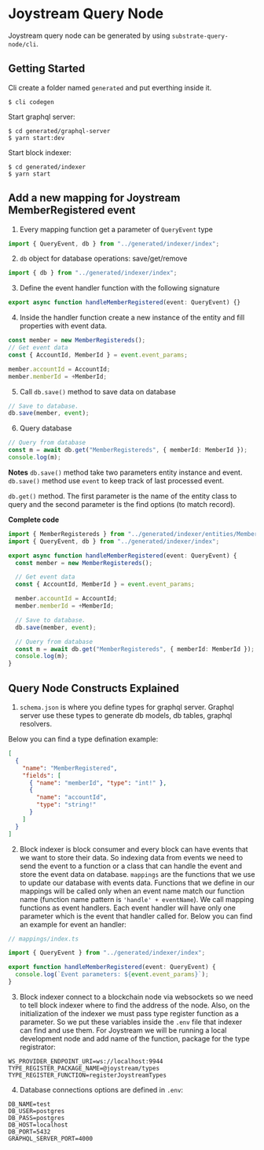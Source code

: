 # Joystream Query Node

Joystream query node can be generated by using `substrate-query-node/cli`.

## Getting Started

Cli create a folder named `generated` and put everthing inside it.

```
$ cli codegen
```

Start graphql server:

```
$ cd generated/graphql-server
$ yarn start:dev
```

Start block indexer:

```
$ cd generated/indexer
$ yarn start
```

## Add a new mapping for Joystream MemberRegistered event

1. Every mapping function get a parameter of `QueryEvent` type

```ts
import { QueryEvent, db } from "../generated/indexer/index";
```

2. `db` object for database operations: save/get/remove

```ts
import { db } from "../generated/indexer/index";
```

3. Define the event handler function with the following signature

```ts
export async function handleMemberRegistered(event: QueryEvent) {}
```

4. Inside the handler function create a new instance of the entity and fill properties with event data.

```ts
const member = new MemberRegistereds();
// Get event data
const { AccountId, MemberId } = event.event_params;

member.accountId = AccountId;
member.memberId = +MemberId;
```

5. Call `db.save()` method to save data on database

```ts
// Save to database.
db.save(member, event);
```

6. Query database

```ts
// Query from database
const m = await db.get("MemberRegistereds", { memberId: MemberId });
console.log(m);
```

**Notes**
`db.save()` method take two parameters entity instance and event. `db.save()` method use `event` to keep track of last processed event.

`db.get()` method. The first parameter is the name of the entity class to query and the second parameter is the find options (to match record).

**Complete code**

```ts
import { MemberRegistereds } from "../generated/indexer/entities/MemberRegistereds";
import { QueryEvent, db } from "../generated/indexer/index";

export async function handleMemberRegistered(event: QueryEvent) {
  const member = new MemberRegistereds();

  // Get event data
  const { AccountId, MemberId } = event.event_params;

  member.accountId = AccountId;
  member.memberId = +MemberId;

  // Save to database.
  db.save(member, event);

  // Query from database
  const m = await db.get("MemberRegistereds", { memberId: MemberId });
  console.log(m);
}
```

## Query Node Constructs Explained

1. `schema.json` is where you define types for graphql server. Graphql server use these types to generate db models, db tables, graphql resolvers.

Below you can find a type defination example:

```json
[
  {
    "name": "MemberRegistered",
    "fields": [
      { "name": "memberId", "type": "int!" },
      {
        "name": "accountId",
        "type": "string!"
      }
    ]
  }
]
```

2. Block indexer is block consumer and every block can have events that we want to store their data. So indexing data from events we need to send the event to a function or a class that can handle the event and store the event data on database. `mappings` are the functions that we use to update our database with events data. Functions that we define in our mappings will be called only when an event name match our function name (function name pattern is `'handle' + eventName`). We call mapping functions as event handlers. Each event handler will have only one parameter which is the event that handler called for. Below you can find an example for event an handler:

```ts
// mappings/index.ts

import { QueryEvent } from "../generated/indexer/index";

export function handleMemberRegistered(event: QueryEvent) {
  console.log(`Event parameters: ${event.event_params}`);
}
```

3. Block indexer connect to a blockchain node via websockets so we need to tell block indexer where to find the address of the node. Also, on the initialization of the indexer we must pass type register function as a parameter. So we put these variables inside the `.env` file that indexer can find and use them. For Joystream we will be running a local development node and add name of the function, package for the type registrator:

```
WS_PROVIDER_ENDPOINT_URI=ws://localhost:9944
TYPE_REGISTER_PACKAGE_NAME=@joystream/types
TYPE_REGISTER_FUNCTION=registerJoystreamTypes
```

4. Database connections options are defined in `.env`:

```
DB_NAME=test
DB_USER=postgres
DB_PASS=postgres
DB_HOST=localhost
DB_PORT=5432
GRAPHQL_SERVER_PORT=4000
```
